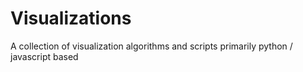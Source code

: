 # Visualizations

A collection of visualization algorithms and scripts primarily python / javascript based
